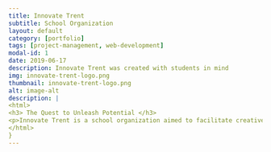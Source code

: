 ```yaml
---
title: Innovate Trent
subtitle: School Organization
layout: default
category: [portfolio]
tags: [project-management, web-development]
modal-id: 1
date: 2019-06-17
description: Innovate Trent was created with students in mind
img: innovate-trent-logo.png
thumbnail: innovate-trent-logo.png
alt: image-alt
description: |
<html>
<h3> The Quest to Unleash Potential </h3>
<p>Innovate Trent is a school organization aimed to facilitate creative ideas and turn them into real projects.  Here students of Trent University are encouraged to build connections and use our resources to engage in varoius project development initiatives ranging from research proposals to full startup businesses.  This organization was founded by some talanted and ambitious computer science students (including myself) in the winter of 2018, with the intention of taking advantage of the schools recent popularity and rapid expansion. </p>
</html>
}
---
```


